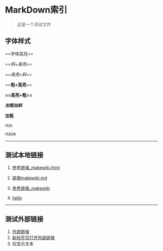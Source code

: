 # MarkDown索引

> 这是一个测试文件

## 字体样式

==字体高亮==

==*斜+高亮*==

*==高亮+斜==*

==**粗+高亮**==

**==高亮+粗==**

***加粗加斜***

**加粗**

`代码`

```python
代码块
```

------

## 测试本地链接

1. [参考链接_makewiki.html](makewiki.html)

2. [链接makewiki.md](makewiki.md)

3. [参考链接_makewiki](makewiki)
4. [hello](hello)

----------

## 测试外部链接

1. <a href='https://www.cnblogs.com/jonnyan/p/14207711.html'>外部链接</a>
2. <a href='https://www.cnblogs.com/jonnyan/p/14207711.html' target='_blank'>新标签页打开外部链接</a>
3. 仅显示文本




